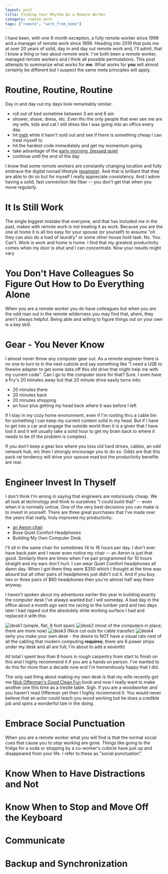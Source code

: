 ```yaml
---
layout: post
title: Finding Your Rhythm As a Remote Worker
category: remote_work
tags: ["remote", "work_from_home"]
---
```

I have been, with one 9 month exception, a fully remote worker since 1999 and a manager of remote work since 1996.  Heading into 2019 that puts me at over 20 years of solid, day in and day out remote work and, I'll admit, that I know a thing or two about remote work.  I've both been a remote worker, managed remote workers and I think all possible permutations.  This post attempts to summarize what works for **me**.  What works for **you** will almost certainly be different but I suspect the same meta principles will apply.

# Routine, Routine, Routine

Day in and day out my days look remarkably similar:

* roll out of bed sometime between 3 am and 6 am
* shower, shave, dress, etc.  Even tho the only people that ever see me are my wife, kids and cat I still dress like I was going into an office every day.
* hit [meh](http://www.meh.com/) while it hasn't sold out and see if there is something cheap I can treat myself to
* hit the hardest code immediately and get my momentum going
* take advantage of the [early morning, blessed quiet](https://fuzzygroup.github.io/blog/startup/2016/10/29/startup-learnings-i-do-all-my-coding-before-anyone-gets-to-work-or-what-ed-fisher-taught-me.html)
* continue until the end of the day

I know that some remote workers are constantly changing location and fully embrace the digital nomad lifestyle ([example](http://wanderling.co/how-i-work-from-anywhere-in-the-world)).  And that is brilliant that they are able to do so but for myself I really appreciate consistency.  And I adore having a solid, fast connection like fiber -- you don't get that when you move regularly.

# It Is Still Work

The single biggest mistake that everyone, and that has included me in the past, makes with remote work is not treating it as work.  Because you are the one at home it is all too easy for your spouse (or yourself) to assume "oh they can also do a load of laundry" or some other house hold task.  No.  You.  Can't.  Work is work and home is home.  I find that my greatest productivity comes when my door is shut and I can concentrate.  Now your results might vary 

# You Don't Have Colleagues So Figure Out How to Do Everything Alone

When you are a remote worker you do have colleagues but when you are the odd man out in the remote wilderness you may find that, ahem, they aren't always helpful.  Being able and willing to figure things out on your own is a key skill.

# Gear - You Never Know

I almost never throw any computer gear out.  As a remote engineer there is no one to turn to in the next cubicle and say something like "I need a USB to firewire adapter to get some data off this old drive that might help me with my current code".  Can I go to the computer store for that?  Sure.  I even have a Fry's 20 minutes away but that 20 minute drive easily turns into:

* 20 minutes there
* 20 minutes back
* 20 minutes shopping
* an hour plus getting my head back where it was before I left

If I stay in my cozy home environment, even if I'm rooting thru a cable bin for something I can keep my current context solid in my head.  But if I have to get into a car and engage the outside world then it is a given that I have lost it and it will usually take a solid hour to get my brain back to where it needs to be (if the problem is complex).

If you don't keep a gear box where you toss old hard drives, cables, an odd network hub, etc then I strongly encourage you to do so.  Odds are that this pack rat tendency will drive your spouse mad but the productivity benefits are real.  

# Engineer Invest In Thyself

I don't think I'm wrong in saying that engineers are notoriously cheap.  We all look at technology and think to ourselves "I could build that" -- even when it is normally untrue.  One of the very best decisions you can make is to invest in yourself.  There are three great purchases that I've made over the years that really, truly improved my productivity:

* [an Aeron chair](https://fuzzygroup.github.io/blog/startup/2016/10/21/startup-learnings-what-francois-schiettecatte-taught-me.html)
* Bose Quiet Comfort Headphones
* Building My Own Computer Desk 

I'll sit in the same chair for sometimes 14 to 16 hours per day.  I don't ever have back pain and I never even notice my chair -- an Aeron is just that good.  Similarly there are times when I've pair programmed for 10 hours straight and my ears don't hurt.  I can wear Quiet Comfort headphones all damn day.  When I got them they were $350 which I thought at the time was absurd but all other pairs of headphones just didn't cut it.  And if you buy two or three pairs of $60 headphones then you're almost half way there anyway.  

I haven't spoken about my adventures earlier this year in building exactly the computer desk I've always wanted but I will someday.  A bad day in the office about a month ago sent me racing to the lumber yard and two days later I had ripped out the absolutely shite working surface I had and replaced it with this:

![desk1](/blog/assets/desk1.jpg) 
(simple, flat, 8 foot span)
![desk2](/blog/assets/desk2.jpg)
(most of the computers in place; there are more now)
![desk3](/blog/assets/desk3.jpg) 
(Nice cut outs for cable transfer)
![desk4](/blog/assets/desk4.jpg) 
(why you make your own desk - the desire to NOT have a visual rats nest of all the cabling that modern computing **requires**; there are 6 power strips under my desk and all are full; I'm about to add a seventh)

All total I spent less than 8 hours in rough carpentry from start to finish on this and I highly recommend it if you are a hands on person.  I've wanted to do this for more than a decade now and I'm tremendously happy that I did.

The only sad thing about making my own desk is that my wife recently got me [Nick Offerman's Good Clean Fun](https://www.amazon.com/Good-Clean-Fun-Misadventures-Offerman/dp/1101984651/ref=sr_1_1?ie=UTF8&qid=1480930872&sr=8-1&keywords=nick+offerman) book and now I really want to make another one this time as a trestle table.  Sigh.  If you are a woodworker and you haven't read Offerman yet then I highly recommend it.  You would never believe that an actor could teach you wood working but he does a credible job and spins a wonderful tale in the doing.

# Embrace Social Punctuation

When you are a remote worker what you will find is that the normal social cues that cause you to *stop working* are gone.  Things like going to the fridge for a soda or stopping by a co-worker's cubicle have just up and disappeared from your life.  I refer to these as "social punctuation".

# Know When to Have Distractions and Not

# Know When to Stop and Move Off the Keyboard

# Communicate

# Backup and Synchronization 

